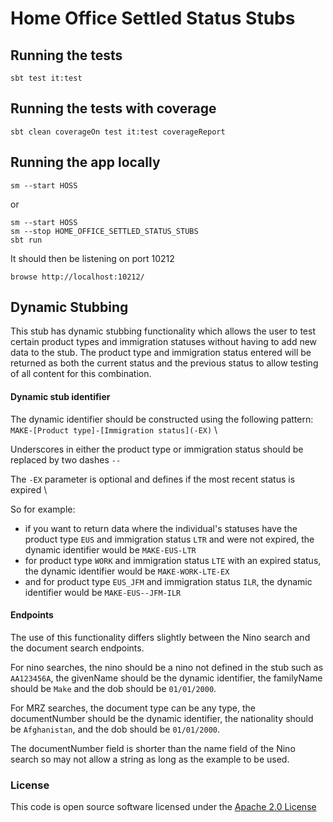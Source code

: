 # Home Office Settled Status Stubs

## Running the tests

    sbt test it:test

## Running the tests with coverage

    sbt clean coverageOn test it:test coverageReport

## Running the app locally

    sm --start HOSS

or

    sm --start HOSS
    sm --stop HOME_OFFICE_SETTLED_STATUS_STUBS
    sbt run

It should then be listening on port 10212

    browse http://localhost:10212/

## Dynamic Stubbing
This stub has dynamic stubbing functionality which allows the user to test certain product types and immigration statuses 
without having to add new data to the stub. The product type and immigration status entered will be returned as both the 
current status and the previous status to allow testing of all content for this combination.

#### Dynamic stub identifier
The dynamic identifier should be constructed using the following pattern:
```MAKE-[Product type]-[Immigration status](-EX)``` \

Underscores in either the product type or immigration status should be replaced by two dashes `--`

The `-EX` parameter is optional and defines if the most recent status is expired \

So for example:
- if you want to return data where the individual's statuses have the product type `EUS` and immigration status `LTR` 
and were not expired, the dynamic identifier would be `MAKE-EUS-LTR`
- for product type `WORK` and immigration status `LTE` with an expired status, the dynamic identifier would be `MAKE-WORK-LTE-EX`
- and for product type `EUS_JFM` and immigration status `ILR`, the dynamic identifier would be `MAKE-EUS--JFM-ILR`


#### Endpoints

The use of this functionality differs slightly between the Nino search and the document search endpoints.

For nino searches, the nino should be a nino not defined in the stub such as `AA123456A`, the givenName should be the dynamic identifier, 
the familyName should be `Make` and the dob should be `01/01/2000`.

For MRZ searches, the document type can be any type, the documentNumber should be the dynamic identifier, the nationality should 
be `Afghanistan`, and the dob should be `01/01/2000`.

The documentNumber field is shorter than the name field of the Nino search so may not allow a string as long as the example to be used.



### License


This code is open source software licensed under the [Apache 2.0 License]("http://www.apache.org/licenses/LICENSE-2.0.html")
